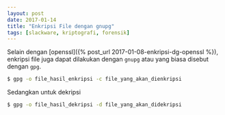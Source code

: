 ```yaml
---
layout: post
date: 2017-01-14
title: "Enkripsi File dengan gnupg"
tags: [slackware, kriptografi, forensik]
---
```

Selain dengan [openssl]({% post_url 2017-01-08-enkripsi-dg-openssl %}), enkripsi file juga dapat dilakukan dengan <code>gnupg</code> atau yang biasa disebut dengan <code>gpg</code>.

```bash
$ gpg -o file_hasil_enkripsi -c file_yang_akan_dienkripsi
```

Sedangkan untuk dekripsi

```bash
$ gpg -o file_hasil_dekripsi -d file_yang_akan_didekripsi
```
